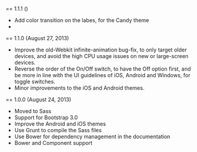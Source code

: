 == 1.1.1 ()

* Add color transition on the labes, for the Candy theme
* 

== 1.1.0 (August 27, 2013)

* Improve the old-Webkit infinite-animation bug-fix, to only target older devices, and avoid the high CPU usage issues on new or large-screen devices.
* Reverse the order of the On/Off switch, to have the Off option first, and be more in line with the UI guidelines of iOS, Android and Windows, for toggle switches.
* Minor improvements to the iOS and Android themes.

== 1.0.0 (August 24, 2013)

* Moved to Sass
* Support for Bootstrap 3.0
* Improve the Android and iOS themes
* Use Grunt to compile the Sass files
* Use Bower for dependency management in the documentation
* Bower and Component support


